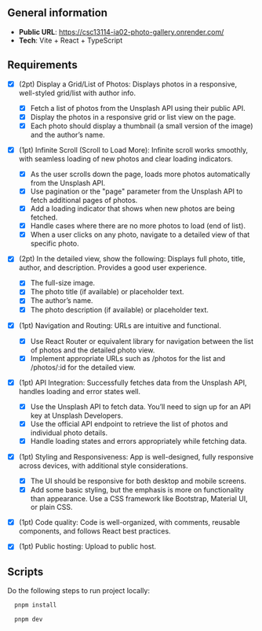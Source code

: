 ## General information

- **Public URL**: https://csc13114-ia02-photo-gallery.onrender.com/
- **Tech**: Vite + React + TypeScript

## Requirements

- [x] (2pt) Display a Grid/List of Photos: Displays photos in a responsive, well-styled grid/list with author info.

  - [x] Fetch a list of photos from the Unsplash API using their public API.
  - [x] Display the photos in a responsive grid or list view on the page.
  - [x] Each photo should display a thumbnail (a small version of the image) and the author’s name.

- [x] (1pt) Infinite Scroll (Scroll to Load More): Infinite scroll works smoothly, with seamless loading of new photos and clear loading indicators.

  - [x] As the user scrolls down the page, loads more photos automatically from the Unsplash API.
  - [x] Use pagination or the "page" parameter from the Unsplash API to fetch additional pages of photos.
  - [x] Add a loading indicator that shows when new photos are being fetched.
  - [x] Handle cases where there are no more photos to load (end of list).
  - [x] When a user clicks on any photo, navigate to a detailed view of that specific photo.

- [x] (2pt) In the detailed view, show the following: Displays full photo, title, author, and description. Provides a good user experience.

  - [x] The full-size image.
  - [x] The photo title (if available) or placeholder text.
  - [x] The author’s name.
  - [x] The photo description (if available) or placeholder text.

- [x] (1pt) Navigation and Routing: URLs are intuitive and functional.

  - [x] Use React Router or equivalent library for navigation between the list of photos and the detailed photo view.
  - [x] Implement appropriate URLs such as /photos for the list and /photos/:id for the detailed view.

- [x] (1pt) API Integration: Successfully fetches data from the Unsplash API, handles loading and error states well.

  - [x] Use the Unsplash API to fetch data. You’ll need to sign up for an API key at Unsplash Developers.
  - [x] Use the official API endpoint to retrieve the list of photos and individual photo details.
  - [x] Handle loading states and errors appropriately while fetching data.

- [x] (1pt) Styling and Responsiveness: App is well-designed, fully responsive across devices, with additional style considerations.

  - [x] The UI should be responsive for both desktop and mobile screens.
  - [x] Add some basic styling, but the emphasis is more on functionality than appearance. Use a CSS framework like Bootstrap, Material UI, or plain CSS.

- [x] (1pt) Code quality: Code is well-organized, with comments, reusable components, and follows React best practices.
- [x] (1pt) Public hosting: Upload to public host.

## Scripts

Do the following steps to run project locally:

```js
  pnpm install
```

```js
  pnpm dev
```
